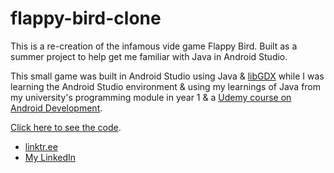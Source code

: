 # flappy-bird-clone
This is a re-creation of the infamous vide game Flappy Bird. Built as a summer project to help get me familiar with Java in Android Studio.

This small game was built in Android Studio using Java & [libGDX](https://libgdx.com/) while I was learning the Android Studio environment & using my learnings of Java from my university's programming module in year 1 & a [Udemy course on Android Development](https://www.udemy.com/course/complete-android-n-developer-course/).

[Click here to see the code](https://github.com/Code-By-Rob/flappy-bird-clone/blob/master/core/src/com/r/bowden/game/FalppyBird.java).

<ul>
  <li>
    <a href="https://linktr.ee/Robert.Bowden">linktr.ee</a>
  </li>
  <li>
    <a href="https://www.linkedin.com/in/r-bowden/">My LinkedIn</a>
  </li>
</ul>
